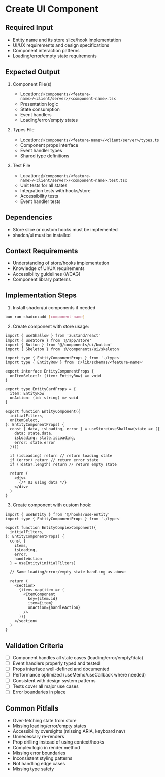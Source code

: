 # Create UI Component

## Required Input

- Entity name and its store slice/hook implementation
- UI/UX requirements and design specifications
- Component interaction patterns
- Loading/error/empty state requirements

## Expected Output

1. Component File(s)

    - Location: `@/components/<feature-name>/<client/server>/<component-name>.tsx`
    - Presentation logic
    - State consumption
    - Event handlers
    - Loading/error/empty states

2. Types File

    - Location: `@/components/<feature-name>/<client/server>/types.ts`
    - Component props interface
    - Event handler types
    - Shared type definitions

3. Test File
    - Location: `@/components/<feature-name>/<client/server>/<component-name>.test.tsx`
    - Unit tests for all states
    - Integration tests with hooks/store
    - Accessibility tests
    - Event handler tests

## Dependencies

- Store slice or custom hooks must be implemented
- shadcn/ui must be installed

## Context Requirements

- Understanding of store/hooks implementation
- Knowledge of UI/UX requirements
- Accessibility guidelines (WCAG)
- Component library patterns

## Implementation Steps

1. Install shadcn/ui components if needed

```bash
bun run shadcn:add [component-name]
```

2. Create component with store usage:

```typescript:@/components/<feature-name>/<client/server>/<component-name>.tsx
import { useShallow } from 'zustand/react'
import { useStore } from '@/app/store'
import { Button } from '@/components/ui/button'
import { Skeleton } from '@/components/ui/skeleton'

import type { EntityComponentProps } from './types'
import type { EntityRow } from '@/lib/schemas/<feature-name>'

export interface EntityComponentProps {
  onItemSelect?: (item: EntityRow) => void
}

export type EntityCardProps = {
  item: EntityRow
  onAction: (id: string) => void
}

export function EntityComponent({
  initialFilters,
  onItemSelect,
}: EntityComponentProps) {
  const { data, isLoading, error } = useStore(useShallow(state => ({
    data: state.data,
    isLoading: state.isLoading,
    error: state.error
  })))

  if (isLoading) return // return loading state
  if (error) return // return error state
  if (!data?.length) return // return empty state

  return (
    <div>
      {/* UI using data */}
    </div>
  )
}
```

3. Create component with custom hook:

```typescript:@/components/<feature-name>/<client/server>/<component-name>-complex.tsx
import { useEntity } from '@/hooks/use-entity'
import type { EntityComponentProps } from './types'

export function EntityComplexComponent({
  initialFilters,
}: EntityComponentProps) {
  const {
    items,
    isLoading,
    error,
    handleAction
  } = useEntity(initialFilters)

  // Same loading/error/empty state handling as above

  return (
    <section>
      {items.map(item => (
        <ItemComponent
          key={item.id}
          item={item}
          onAction={handleAction}
        />
      ))}
    </section>
  )
}
```

## Validation Criteria

- [ ] Component handles all state cases (loading/error/empty/data)
- [ ] Event handlers properly typed and tested
- [ ] Props interface well-defined and documented
- [ ] Performance optimized (useMemo/useCallback where needed)
- [ ] Consistent with design system patterns
- [ ] Tests cover all major use cases
- [ ] Error boundaries in place

## Common Pitfalls

- Over-fetching state from store
- Missing loading/error/empty states
- Accessibility oversights (missing ARIA, keyboard nav)
- Unnecessary re-renders
- Prop drilling instead of using context/hooks
- Complex logic in render method
- Missing error boundaries
- Inconsistent styling patterns
- Not handling edge cases
- Missing type safety
